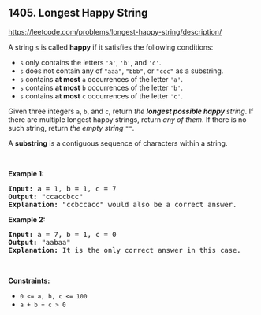 ## 1405. Longest Happy String

<https://leetcode.com/problems/longest-happy-string/description/>

<div class="elfjS" data-track-load="description_content"><p>A string <code>s</code> is called <strong>happy</strong> if it satisfies the following conditions:</p>

<ul>
 <li><code>s</code> only contains the letters <code>'a'</code>, <code>'b'</code>, and <code>'c'</code>.</li>
 <li><code>s</code> does not contain any of <code>"aaa"</code>, <code>"bbb"</code>, or <code>"ccc"</code> as a substring.</li>
 <li><code>s</code> contains <strong>at most</strong> <code>a</code> occurrences of the letter <code>'a'</code>.</li>
 <li><code>s</code> contains <strong>at most</strong> <code>b</code> occurrences of the letter <code>'b'</code>.</li>
 <li><code>s</code> contains <strong>at most</strong> <code>c</code> occurrences of the letter <code>'c'</code>.</li>
</ul>

<p>Given three integers <code>a</code>, <code>b</code>, and <code>c</code>, return <em>the <strong>longest possible happy </strong>string</em>. If there are multiple longest happy strings, return <em>any of them</em>. If there is no such string, return <em>the empty string </em><code>""</code>.</p>

<p>A <strong>substring</strong> is a contiguous sequence of characters within a string.</p>

<p>&nbsp;</p>
<p><strong class="example">Example 1:</strong></p>

<pre><strong>Input:</strong> a = 1, b = 1, c = 7
<strong>Output:</strong> "ccaccbcc"
<strong>Explanation:</strong> "ccbccacc" would also be a correct answer.
</pre>

<p><strong class="example">Example 2:</strong></p>

<pre><strong>Input:</strong> a = 7, b = 1, c = 0
<strong>Output:</strong> "aabaa"
<strong>Explanation:</strong> It is the only correct answer in this case.
</pre>

<p>&nbsp;</p>
<p><strong>Constraints:</strong></p>

<ul>
 <li><code>0 &lt;= a, b, c &lt;= 100</code></li>
 <li><code>a + b + c &gt; 0</code></li>
</ul>
</div>
